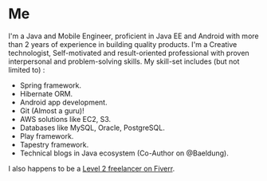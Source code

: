 # Me

I'm a Java and Mobile Engineer, proficient in Java EE and Android with more than 2 years of experience in building quality products. I'm a Creative technologist, Self-motivated and result-oriented professional with proven interpersonal and problem-solving skills. My skill-set includes (but not limited to) : 

+ Spring framework.
+ Hibernate ORM.
+ Android app development.
+ Git (Almost a guru)!
+ AWS solutions like EC2, S3.
+ Databases like MySQL, Oracle, PostgreSQL.
+ Play framework.
+ Tapestry framework.
+ Technical blogs in Java ecosystem (Co-Author on @Baeldung).

I also happens to be a [Level 2 freelancer on Fiverr](https://www.fiverr.com/sbmaggarwal).
